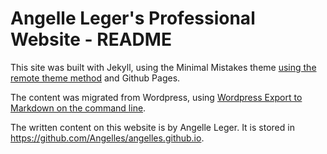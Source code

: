 # Angelle Leger's Professional Website - README

This site was built with Jekyll, using the Minimal Mistakes theme [using the remote theme method](https://mmistakes.github.io/minimal-mistakes/docs/quick-start-guide/#remote-theme-method) and Github Pages.

The content was migrated from Wordpress, using [Wordpress Export to Markdown on the command line](https://github.com/lonekorean/wordpress-export-to-markdown).

The written content on this website is by Angelle Leger. It is stored in https://github.com/Angelles/angelles.github.io.
